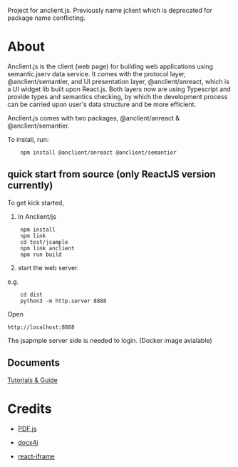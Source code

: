 Project for anclient.js. Previously name jclient which is deprecated for package
name conflicting.

# About

Anclient.js is the client (web page) for building web applications using semantic.jserv data service.
It comes with the protocol layer, @anclient/semantier, and UI presentation layer, @anclient/anreact,
which is a UI widget lib built upon React.js. Both layers now are using Typescript and provide types
and semantics checking, by which the development process can be carried upon user's data structure and
be more efficient.

Anclient.js comes with two packages, @anclient/anreact & @anclient/semantier.

To install, run:

```
    npm install @anclient/anreact @anclient/semantier
```

## quick start from source (only ReactJS version currently)

To get kick started,

1. In Anclient/js

```
    npm install
    npm link
    cd test/jsample
    npm link anclient
    npm run build
```

2. start the web server.

e.g.

```
    cd dist
    python3 -m http.server 8888
```

Open

    http://localhost:8888

The jsapmple server side is needed to login. (Docker image avialable)

## Documents

[Tutorials & Guide](https://odys-z.github.io/Anclient/)

# Credits

* [PDF.js](https://github.com/mozilla/pdf.js)

* [docx4j](https://www.docx4java.org/trac/docx4j)

* [react-iframe](https://github.com/robbestad/react-iframe)